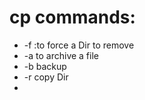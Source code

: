 
 # cp commands:

   - -f :to force a Dir to remove
   - -a to archive a file
   - -b backup
   - -r copy Dir 
   - 

